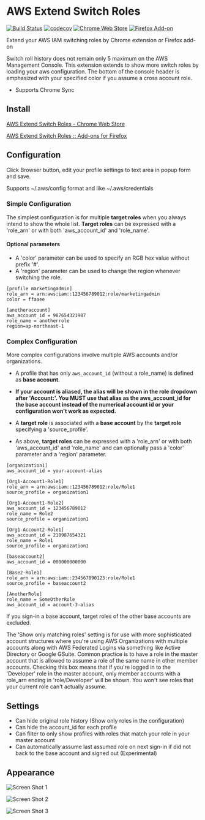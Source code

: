 # AWS Extend Switch Roles

[![Build Status](https://travis-ci.org/tilfin/aws-extend-switch-roles.svg?branch=master)](https://travis-ci.org/tilfin/aws-extend-switch-roles)
[![codecov](https://codecov.io/gh/tilfin/s3-block-read-stream/branch/master/graph/badge.svg)](https://codecov.io/gh/tilfin/s3-block-read-stream)
[![Chrome Web Store](https://img.shields.io/chrome-web-store/v/jpmkfafbacpgapdghgdpembnojdlgkdl.svg)](https://chrome.google.com/webstore/detail/aws-extend-switch-roles/jpmkfafbacpgapdghgdpembnojdlgkdl?utm_source=github)
[![Firefox Add-on](https://img.shields.io/amo/v/aws-extend-switch-roles3.svg)](https://addons.mozilla.org/ja/firefox/addon/aws-extend-switch-roles3/)

Extend your AWS IAM switching roles by Chrome extension or Firefox add-on

Switch roll history does not remain only 5 maximum on the AWS Management Console.
This extension extends to show more switch roles by loading your aws configuration.
The bottom of the console header is emphasized with your specified color if you assume a cross account role.

- Supports Chrome Sync

## Install

[AWS Extend Switch Roles - Chrome Web Store](https://chrome.google.com/webstore/detail/aws-extend-switch-roles/jpmkfafbacpgapdghgdpembnojdlgkdl?utm_source=github)

[AWS Extend Switch Roles :: Add-ons for Firefox](https://addons.mozilla.org/ja/firefox/addon/aws-extend-switch-roles3/)

## Configuration

Click Browser button, edit your profile settings to text area in popup form and save.

Supports ~/.aws/config format and like ~/.aws/credentials

### Simple Configuration
The simplest configuration is for multiple **target roles** when you always intend to show the whole list.  **Target roles** can be expressed with a 'role_arn' or with both 'aws_account_id' and 'role_name'.

#### Optional parameters

* A 'color' parameter can be used to specify an RGB hex value without prefix '#'.
* A 'region' parameter can be used to change the region whenever switching the role.

```
[profile marketingadmin]
role_arn = arn:aws:iam::123456789012:role/marketingadmin
color = ffaaee

[anotheraccount]
aws_account_id = 987654321987
role_name = anotherrole
region=ap-northeast-1
```

### Complex Configuration
More complex configurations involve multiple AWS accounts and/or organizations.

- A profile that has only `aws_account_id` (without a role_name) is defined as **base account**.

- **If your account is aliased, the alias will be shown in the role dropdown after 'Account:'.  You MUST use that alias as the aws_account_id for the base account instead of the numerical account id or your configuration won't work as expected.**

- A **target role** is associated with a **base account** by the **target role** specifying a 'source_profile'.

- As above, **target roles** can be expressed with a 'role_arn' or with both 'aws_account_id' and 'role_name' and can optionally pass a 'color' parameter and a 'region' parameter.

```
[organization1]
aws_account_id = your-account-alias

[Org1-Account1-Role1]
role_arn = arn:aws:iam::123456789012:role/Role1
source_profile = organization1

[Org1-Account1-Role2]
aws_account_id = 123456789012
role_name = Role2
source_profile = organization1

[Org1-Account2-Role1]
aws_account_id = 210987654321
role_name = Role1
source_profile = organization1

[baseaccount2]
aws_account_id = 000000000000

[Base2-Role1]
role_arn = arn:aws:iam::234567890123:role/Role1
source_profile = baseaccount2

[AnotherRole]
role_name = SomeOtherRole
aws_account_id = account-3-alias
```

If you sign-in a base account, target roles of the other base accounts are excluded.

The 'Show only matching roles' setting is for use with more sophisticated account structures where you're using AWS Organizations with multiple accounts along with AWS Federated Logins via something like Active Directory or Google GSuite.  Common practice is to have a role in the master account that is allowed to assume a role of the same name in other member accounts.  Checking this box means that if you're logged in to the 'Developer' role in the master account, only member accounts with a role_arn ending in 'role/Developer' will be shown.  You won't see roles that your current role can't actually assume.

## Settings

- Can hide original role history (Show only roles in the configuration)
- Can hide the account_id for each profile
- Can filter to only show profiles with roles that match your role in your master account
- Can automatically assume last assumed role on next sign-in if did not back to the base account and signed out (Experimental)

## Appearance

![Screen Shot 1](https://github.com/tilfin/aws-extend-switch-roles/blob/images/ScreenShot_1_960x600.png)

![Screen Shot 2](https://github.com/tilfin/aws-extend-switch-roles/blob/images/ScreenShot_2_960x600.png)

![Screen Shot 3](https://github.com/tilfin/aws-extend-switch-roles/blob/images/ScreenShot_3_960x600.png)
